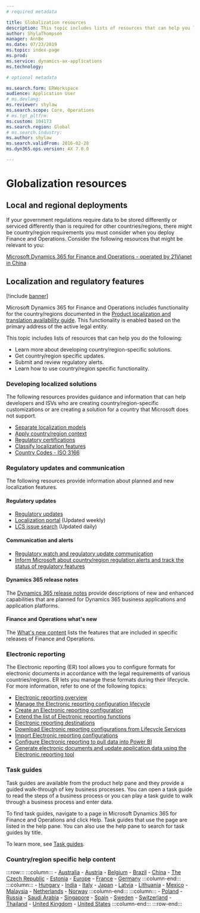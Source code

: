 ```yaml
---
# required metadata

title: Globalization resources
description: This topic includes lists of resources that can help you learn more about country/region-specific functionality and offerings.  
author: ShylaThompson
manager: AnnBe
ms.date: 07/23/2019
ms.topic: index-page
ms.prod: 
ms.service: dynamics-ax-applications
ms.technology: 

# optional metadata

ms.search.form: ERWorkspace 
audience: Application User
# ms.devlang: 
ms.reviewer: shylaw
ms.search.scope: Core, Operations
# ms.tgt_pltfrm: 
ms.custom: 104173
ms.search.region: Global
# ms.search.industry: 
ms.author: shylaw
ms.search.validFrom: 2016-02-28
ms.dyn365.ops.version: AX 7.0.0

---
```


# Globalization resources

## Local and regional deployments
If your government regulations require data to be stored differently or serviced differently than is required for other countries/regions, there might be country/region requirements you must consider when you deploy Finance and Operations. Consider the following resources that might be relevant to you:

[Microsoft Dynamics 365 for Finance and Operations - operated by 21Vianet in China](https://docs.microsoft.com/dynamics365/unified-operations/dev-itpro/deployment/china-local-deployment)

## Localization and regulatory features

[!include [banner](../includes/banner.md)]

Microsoft Dynamics 365 for Finance and Operations includes functionality for the country/regions documented in the [Product localization and translation availability guide](https://aka.ms/dynamics_365_international_availability_deck). This functionality is enabled based on the primary address of the active legal entity. 

This topic includes lists of resources that can help you do the following: 
- Learn more about developing country/region-specific solutions.
- Get country/region specific updates.
- Submit and review regulatory alerts.
- Learn how to use country/region specific functionality.

### Developing localized solutions
The following resources provides guidance and information that can help developers and ISVs who are creating country/region-specific customizations or are creating a solution for a country that Microsoft does not support.
-   [Separate localization models](separate-localization-models.md)
-   [Apply country/region context](apply-country-context.md)
-   [Regulatory certifications](regulatory-certifications.md)
-   [Classify localization features](classify-localization-features.md)
-   [Country Codes - ISO 3166](https://www.iso.org/iso-3166-country-codes.html)

### Regulatory updates and communication
The following resources provide information about planned and new localization features. 

#### Regulatory updates
-   [Regulatory updates](../../financials/localizations/regulatory-updates.md)
-   [Localization portal](https://mbs.microsoft.com/customersource/northamerica/ax/support/support-news/GFMLocalizationPortalMC) (Updated weekly)
-   [LCS issue search](../lifecycle-services/issue-search-lcs.md) (Updated daily)

#### Communication and alerts
-   [Regulatory watch and regulatory update communication](regulatory-watch-communication.md)
-   [Inform Microsoft about country/region regulation alerts and track the status of regulatory features](submit-localization-alerts.md)

#### Dynamics 365 release notes
The [Dynamics 365 release notes](https://docs.microsoft.com/business-applications-release-notes/) provide descriptions of new and enhanced capabilities that are planned for Dynamics 365 business applications and application platforms. 

#### Finance and Operations what's new
The [What's new content](../../fin-and-ops/get-started/whats-new-changed.md) lists the features that are included in specific releases of Finance and Operations.

### Electronic reporting
The Electronic reporting (ER) tool allows you to configure formats for electronic documents in accordance with the legal requirements of various countries/regions. ER lets you manage these formats during their lifecycle. For more information, refer to one of the following topics:
-   [Electronic reporting overview](../analytics/general-electronic-reporting.md)
-   [Manage the Electronic reporting configuration lifecycle](../analytics/general-electronic-reporting-manage-configuration-lifecycle.md)
-   [Create an Electronic reporting configuration](../analytics/electronic-reporting-configuration.md)
-   [Extend the list of Electronic reporting functions](../analytics/general-electronic-reporting-formulas-list-extension.md)
-   [Electronic reporting destinations](../analytics/electronic-reporting-destinations.md)
-   [Download Electronic reporting configurations from Lifecycle Services](../analytics/download-electronic-reporting-configuration-lcs.md)
-   [Import Electronic reporting configurations](../analytics/electronic-reporting-import-ger-configurations.md)
-   [Configure Electronic reporting to pull data into Power BI](../analytics/general-electronic-reporting-report-configuration-get-data-powerbi.md)
-   [Generate electronic documents and update application data using the Electronic reporting tool](../analytics/generate-electronic-documents-update-application-data.md)

### Task guides
Task guides are available from the product help pane and they provide a guided walk-through of key business processes. You can open a task guide to read the steps of a business process or you can play a task guide to walk through a business process and enter data.

To find task guides, navigate to a page in Microsoft Dynamics 365 for Finance and Operations and click Help. Task guides that use the page are listed in the help pane. You can also use the help pane to search for task guides by title.

To learn more, see [Task guides](../../fin-and-ops/get-started/help-overview.md#task-guides).


### Country/region specific help content
:::row:::
    :::column:::
        - [Australia](../../financials/localizations/australia.md)
        - [Austria](../../financials/localizations/austria.md)
        - [Belgium](../../financials/localizations/belgium.md)
        - [Brazil](../../financials/localizations/brazil.md)
        - [China](../../financials/localizations/china.md)
        - [The Czech Republic](../../financials/localizations/czech-republic.md)
        - [Estonia](../../financials/localizations/estonia.md)
        - [Europe](../../financials/localizations/europe.md)
        - [France](../../financials/localizations/france.md)
        - [Germany](../../financials/localizations/germany.md)
    :::column-end:::
    :::column:::
        - [Hungary](../../financials/localizations/hungary.md)
        - [India](../../financials/localizations/india.md)
        - [Italy](../../financials/localizations/italy.md)
        - [Japan](../../financials/localizations/japan.md)
        - [Latvia](../../financials/localizations/latvia.md)
        - [Lithuania](../../financials/localizations/lithuania.md)
        - [Mexico](../../financials/localizations/mexico.md)
        - [Malaysia](../../financials/localizations/malaysia.md)
        - [Netherlands](../../financials/localizations/netherlands.md)
        - [Norway](../../financials/localizations/norway.md)
    :::column-end:::
    :::column:::
        - [Poland](../../financials/localizations/poland.md)
        - [Russia](../../financials/localizations/russia.md)
        - [Saudi Arabia](../../financials/localizations/saudi-arabia.md)
        - [Singapore](../../financials/localizations/singapore.md)
        - [Spain](../../financials/localizations/spain.md)
        - [Sweden](../../financials/localizations/sweden.md)
        - [Switzerland](../../financials/localizations/switzerland.md)
        - [Thailand](../../financials/localizations/thailand.md)
        - [United Kingdom](../../financials/localizations/united-kingdom.md)
        - [United States](../../financials/localizations/united-states.md)
    :::column-end:::
:::row-end:::






